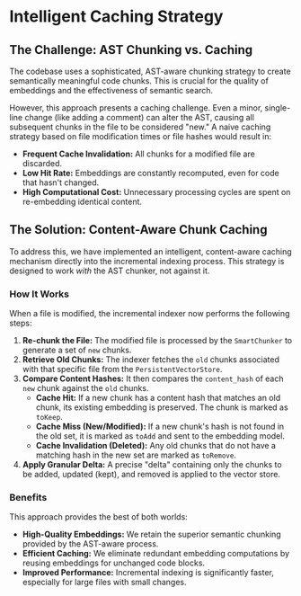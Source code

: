 # Intelligent Caching Strategy

## The Challenge: AST Chunking vs. Caching

The codebase uses a sophisticated, AST-aware chunking strategy to create semantically meaningful code chunks. This is crucial for the quality of embeddings and the effectiveness of semantic search.

However, this approach presents a caching challenge. Even a minor, single-line change (like adding a comment) can alter the AST, causing all subsequent chunks in the file to be considered "new." A naive caching strategy based on file modification times or file hashes would result in:

- **Frequent Cache Invalidation:** All chunks for a modified file are discarded.
- **Low Hit Rate:** Embeddings are constantly recomputed, even for code that hasn't changed.
- **High Computational Cost:** Unnecessary processing cycles are spent on re-embedding identical content.

## The Solution: Content-Aware Chunk Caching

To address this, we have implemented an intelligent, content-aware caching mechanism directly into the incremental indexing process. This strategy is designed to work *with* the AST chunker, not against it.

### How It Works

When a file is modified, the incremental indexer now performs the following steps:

1.  **Re-chunk the File:** The modified file is processed by the `SmartChunker` to generate a set of `new` chunks.
2.  **Retrieve Old Chunks:** The indexer fetches the `old` chunks associated with that specific file from the `PersistentVectorStore`.
3.  **Compare Content Hashes:** It then compares the `content_hash` of each `new` chunk against the `old` chunks.
    - **Cache Hit:** If a new chunk has a content hash that matches an old chunk, its existing embedding is preserved. The chunk is marked as `toKeep`.
    - **Cache Miss (New/Modified):** If a new chunk's hash is not found in the old set, it is marked as `toAdd` and sent to the embedding model.
    - **Cache Invalidation (Deleted):** Any old chunks that do not have a matching hash in the new set are marked as `toRemove`.
4.  **Apply Granular Delta:** A precise "delta" containing only the chunks to be added, updated (kept), and removed is applied to the vector store.

### Benefits

This approach provides the best of both worlds:

-   **High-Quality Embeddings:** We retain the superior semantic chunking provided by the AST-aware process.
-   **Efficient Caching:** We eliminate redundant embedding computations by reusing embeddings for unchanged code blocks.
-   **Improved Performance:** Incremental indexing is significantly faster, especially for large files with small changes.
